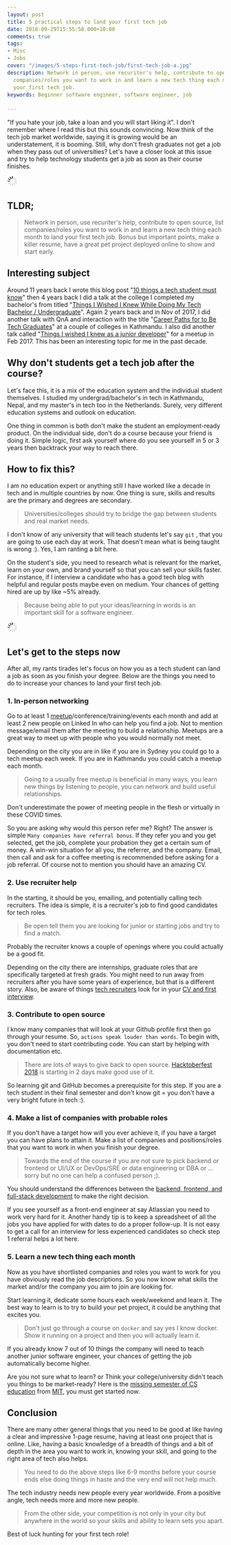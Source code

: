 ```yaml
---
layout: post
title: 5 practical steps to land your first tech job
date: 2018-09-29T15:55:58.000+10:00
comments: true
tags:
- Misc
- Jobs
cover: "/images/5-steps-first-tech-job/first-tech-job-a.jpg"
description: Network in person, use recuriter's help, contribute to open source, list
  companies/roles you want to work in and learn a new tech thing each month to land
  your first tech job.
keywords: Beginner software engineer, software engineer, job

---
```

"If you hate your job, take a loan and you will start liking it". I don't remember where I read this but this sounds convincing. Now think of the tech job market worldwide, saying it is growing would be an understatement, it is booming. Still, why don't fresh graduates not get a job when they pass out of universities? Let's have a closer look at this issue and try to help technology students get a job as soon as their course finishes.

<img class="center" src="/images/generic/loading.gif" data-echo="/images/5-steps-first-tech-job/first-tech-job-a.jpg" title="5 practical steps to land your first tech job" alt="5 practical steps to land your first tech job">

<!-- more -->

## TLDR;

> Network in person, use recuriter's help, contribute to open source, list companies/roles you want to work in and learn a new tech thing each month to land your first tech job. Bonus but important points, make a killer resume, have a great pet project deployed online to show and start early.

## Interesting subject

Around 11 years back I wrote this blog post "[10 things a tech student must know](https://geshan.com.np/blog/2007/11/10-web-by-things-technology-student-or/)" then 4 years back I did a talk at the college I completed my bachelor's from titled "[Things I Wished I Knew While Doing My Tech Bachelor / Undergraduate](https://geshan.com.np/blog/2014/08/things-i-wished-i-knew-while-doing-my/)". Again 2 years back and in Nov of 2017, I did another talk with QnA and interaction with the title "[Career Paths for to Be Tech Graduates](https://geshan.com.np/blog/2016/06/career-paths-for-to-be-tech-graduates-slides/)"  at a couple of colleges in Kathmandu. I also did another talk called "[Things I wished I knew as a junior developer](https://geshan.com.np/blog/2017/02/things-i-wished-i-knew-as-a-junior-developer-slides/)" for a meetup in Feb 2017. This has been an interesting topic for me in the past decade.

## Why don't students get a tech job after the course?

Let's face this, it is a mix of the education system and the individual student themselves. I studied my undergrad/bachelor's in tech in Kathmandu, Nepal, and my master's in tech too in the Netherlands. Surely, very different education systems and outlook on education.

One thing in common is both don't make the student an employment-ready product. On the individual side, don't do a course because your friend is doing it. Simple logic, first ask yourself where do you see yourself in 5 or 3 years then backtrack your way to reach there.

## How to fix this?

I am no education expert or anything still I have worked like a decade in tech and in multiple countries by now. One thing is sure, skills and results are the primary and degrees are secondary.

> Universities/colleges should try to bridge the gap between students and real market needs.

I don't know of any university that will teach students let's say `git` , that you are going to use each day at work. That doesn't mean what is being taught is wrong :). Yes, I am ranting a bit here.

On the student's side, you need to research what is relevant for the market, learn on your own, and brand yourself so that you can sell your skills faster. For instance, if I interview a candidate who has a good tech blog with helpful and regular posts maybe even on medium. Your chances of getting hired are up by like \~5% already.

> Because being able to put your ideas/learning in words is an important skill for a software engineer.

<img class="center" src="/images/generic/loading.gif" data-echo="/images/5-steps-first-tech-job/first-tech-job-b.jpg" title="5 practical steps to land your first tech job" alt="5 practical steps to land your first tech job">

## Let's get to the steps now

After all, my rants tirades let's focus on how you as a tech student can land a job as soon as you finish your degree. Below are the things you need to do to increase your chances to land your first tech job.

### 1. In-person networking

Go to at least 1 [meetup](https://meetup.com/)/conference/training/events each month and add at least 2 new people on Linked In who can help you find a job. Not to mention message/email them after the meeting to build a relationship. Meetups are a great way to meet up with people who you would normally not meet.

Depending on the city you are in like if you are in Sydney you could go to a tech meetup each week. If you are in Kathmandu you could catch a meetup each month.

> Going to a usually free meetup is beneficial in many ways, you learn new things by listening to people, you can network and build useful relationships.

Don't underestimate the power of meeting people in the flesh or virtually in these COVID times.

So you are asking why would this person refer me? Right? The answer is simple `Many companies have referral bonus`. If they refer you and you get selected, get the job, complete your probation they get a certain sum of money. A win-win situation for all you, the referrer, and the company. Email, then call and ask for a coffee meeting is recommended before asking for a job referral. Of course not to mention you should have an amazing CV.

### 2. Use recruiter help

In the starting, it should be you, emailing, and potentially calling tech recruiters. The idea is simple, it is a recruiter's job to find good candidates for tech roles.

> Be open tell them you are looking for junior or starting jobs and try to find a match.

Probably the recruiter knows a couple of openings where you could actually be a good fit.

Depending on the city there are internships, graduate roles that are specifically targeted at fresh grads. You might need to run away from recruiters after you have some years of experience, but that is a different story. Also, be aware of things [tech recruiters](/blog/2019/01/things-tech-recruiters-look-for/ "Things tech recruiters look for in your resume and the first interview") look for in your [CV and first interview](/blog/2020/08/things-tech-recruiters-look-for-in-your-resume-first-interview-part-02/ "Things tech recruiters look for in your resume and the first interview part 2").

### 3. Contribute to open source

I know many companies that will look at your Github profile first then go through your resume. So, `actions speak louder than words`. To begin with, you don't need to start contributing code. You can start by helping with documentation etc.

> There are lots of ways to give back to open source. [Hacktoberfest 2018](https://hacktoberfest.digitalocean.com/) is starting in 2 days make good use of it.

So learning git and GitHub becomes a prerequisite for this step. If you are a tech student in their final semester and don't know git = you don't have a very bright future in tech :).

### 4. Make a list of companies with probable roles

If you don't have a target how will you ever achieve it, if you have a target you can have plans to attain it. Make a list of companies and positions/roles that you want to work in when you finish your degree.

> Towards the end of the course if you are not sure to pick backend or frontend or UI/UX or DevOps/SRE or data engineering or DBA or ... sorry but no one can help a confused person ;).

You should understand the differences between the [backend, frontend, and full-stack development](/blog/2020/02/difference-between-backend-frontend/) to make the right decision.

If you see yourself as a front-end engineer at say Atlassian you need to work very hard for it. Another handy tip is to keep a spreadsheet of all the jobs you have applied for with dates to do a proper follow-up. It is not easy to get a call for an interview for less experienced candidates so check step 1 referral helps a lot here.

### 5. Learn a new tech thing each month

Now as you have shortlisted companies and roles you want to work for you have obviously read the job descriptions. So you now know what skills the market and/or the company you aim to join are looking for.

Start learning it, dedicate some hours each week/weekend and learn it. The best way to learn is to try to build your pet project, it could be anything that excites you.

> Don't just go through a course on `docker` and say yes I know docker. Show it running on a project and then you will actually learn it.

If you already know 7 out of 10 things the company will need to teach another junior software engineer, your chances of getting the job automatically become higher.

Are you not sure what to learn? or Think your college/university didn't teach you things to be market-ready? Here is the [missing semester of CS education](https://missing.csail.mit.edu/ "The Missing Semester of Your CS Education") from [MIT](https://www.mit.edu/ "MIT"), you must get started now.

## Conclusion

There are many other general things that you need to be good at like having a clear and impressive 1-page resume, having at least one project that is online. Like, having a basic knowledge of a breadth of things and a bit of depth in the area you want to work in,  knowing your skill, and going to the right area of tech also helps.

> You need to do the above steps like 6-9 months before your course ends else doing things in haste and the very end will not help much.

The tech industry needs new people every year worldwide. From a positive angle, tech needs more and more new people.

> From the other side, your competition is not only in your city but anywhere in the world so your skills and ability to learn sets you apart.

Best of luck hunting for your first tech role!